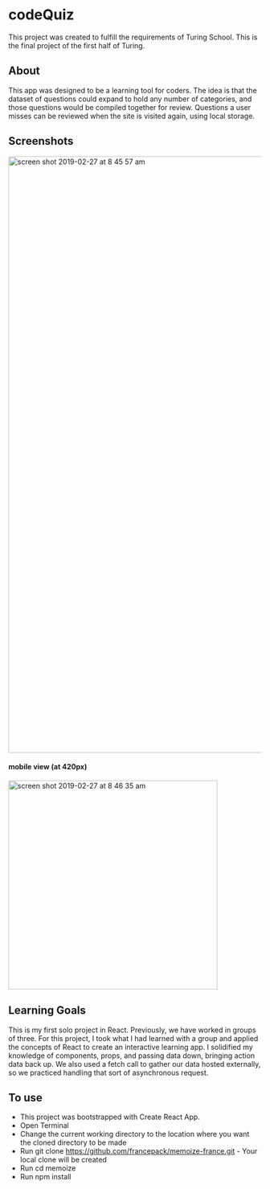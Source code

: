 # codeQuiz
This project was created to fulfill the requirements of Turing School. This is the final project of the first half of Turing.

## About
This app was designed to be a learning tool for coders. The idea is that the dataset of questions could expand to hold any number of categories, and those questions would be compiled together for review. Questions a user misses can be reviewed when the site is visited again, using local storage.

## Screenshots
<img width="1187" alt="screen shot 2019-02-27 at 8 45 57 am" src="https://user-images.githubusercontent.com/44355328/53502972-69f42e00-3a6c-11e9-9d04-a96815bf3c35.png">

#### mobile view (at 420px)
<img width="416" alt="screen shot 2019-02-27 at 8 46 35 am" src="https://user-images.githubusercontent.com/44355328/53503034-86906600-3a6c-11e9-99bf-4195d54bd727.png">

## Learning Goals
This is my first solo project in React. Previously, we have worked in groups of three. For this project, I took what I had learned with a group and applied the concepts of React to create an interactive learning app. I solidified my knowledge of components, props, and passing data down, bringing action data back up. We also used a fetch call to gather our data hosted externally, so we practiced handling that sort of asynchronous request.

## To use

- This project was bootstrapped with Create React App.
- Open Terminal
- Change the current working directory to the location where you want the cloned directory to be made
- Run git clone https://github.com/francepack/memoize-france.git - Your local clone will be created
- Run cd memoize
- Run npm install

